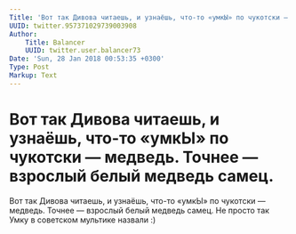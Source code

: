 ```yaml
---
Title: 'Вот так Дивова читаешь, и узнаёшь, что-то «умкЫ» по чукотски — медведь. Точнее — взрослый белый медведь самец.'
UUID: twitter.957371029739003908
Author:
    Title: Balancer
    UUID: twitter.user.balancer73
Date: 'Sun, 28 Jan 2018 00:53:35 +0300'
Type: Post
Markup: Text
---
```


# Вот так Дивова читаешь, и узнаёшь, что-то «умкЫ» по чукотски — медведь. Точнее — взрослый белый медведь самец.

Вот так Дивова читаешь, и узнаёшь, что-то «умкЫ» по чукотски
— медведь. Точнее — взрослый белый медведь самец. Не просто
так Умку в советском мультике назвали :)